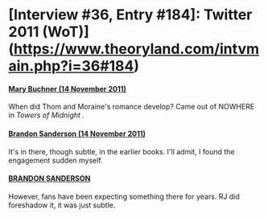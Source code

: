 # [Interview #36, Entry #184]: Twitter 2011 (WoT)](https://www.theoryland.com/intvmain.php?i=36#184)

#### [Mary Buchner (14 November 2011)](http://twitter.com/HeyMaryHi/status/136149446185590784)

When did Thom and Moraine's romance develop? Came out of NOWHERE in
*Towers of Midnight*
.

#### [Brandon Sanderson (14 November 2011)](http://twitter.com/BrandSanderson/status/136152196491378688)

It's in there, though subtle, in the earlier books. I'll admit, I found the engagement sudden myself.

#### [BRANDON SANDERSON](http://twitter.com/BrandSanderson/status/136152313495683073)

However, fans have been expecting something there for years. RJ did foreshadow it, it was just subtle.

